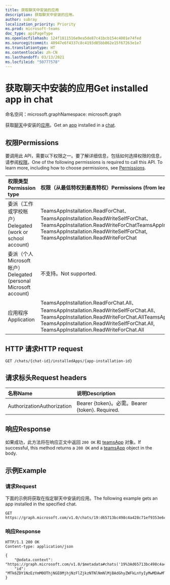```yaml
---
title: 获取聊天中安装的应用
description: 获取聊天中安装的应用。
author: subray
localization_priority: Priority
ms.prod: microsoft-teams
doc_type: apiPageType
ms.openlocfilehash: 124f1811516e9ea5de87c41bcb154c4001e74fed
ms.sourcegitcommit: 40947e6f4337c8c4193d85bb862e15f67263e1e7
ms.translationtype: HT
ms.contentlocale: zh-CN
ms.lasthandoff: 03/13/2021
ms.locfileid: "50777578"
---
```

# <a name="get-installed-app-in-chat"></a><span data-ttu-id="b2249-103">获取聊天中安装的应用</span><span class="sxs-lookup"><span data-stu-id="b2249-103">Get installed app in chat</span></span>

<span data-ttu-id="b2249-104">命名空间：microsoft.graph</span><span class="sxs-lookup"><span data-stu-id="b2249-104">Namespace: microsoft.graph</span></span>

<span data-ttu-id="b2249-105">获取[聊天](../resources/chat.md)中安装的[应用](../resources/teamsappinstallation.md)。</span><span class="sxs-lookup"><span data-stu-id="b2249-105">Get an [app](../resources/teamsappinstallation.md) installed in a [chat](../resources/chat.md).</span></span>

## <a name="permissions"></a><span data-ttu-id="b2249-106">权限</span><span class="sxs-lookup"><span data-stu-id="b2249-106">Permissions</span></span>

<span data-ttu-id="b2249-p101">要调用此 API，需要以下权限之一。要了解详细信息，包括如何选择权限的信息，请参阅[权限](/graph/permissions-reference)。</span><span class="sxs-lookup"><span data-stu-id="b2249-p101">One of the following permissions is required to call this API. To learn more, including how to choose permissions, see [Permissions](/graph/permissions-reference).</span></span>

|<span data-ttu-id="b2249-109">权限类型</span><span class="sxs-lookup"><span data-stu-id="b2249-109">Permission type</span></span>      | <span data-ttu-id="b2249-110">权限（从最低特权到最高特权）</span><span class="sxs-lookup"><span data-stu-id="b2249-110">Permissions (from least to most privileged)</span></span>              |
|:--------------------|:---------------------------------------------------------|
|<span data-ttu-id="b2249-111">委派（工作或学校帐户）</span><span class="sxs-lookup"><span data-stu-id="b2249-111">Delegated (work or school account)</span></span> | <span data-ttu-id="b2249-112">TeamsAppInstallation.ReadForChat、TeamsAppInstallation.ReadWriteSelfForChat、TeamsAppInstallation.ReadWriteForChat</span><span class="sxs-lookup"><span data-stu-id="b2249-112">TeamsAppInstallation.ReadForChat, TeamsAppInstallation.ReadWriteSelfForChat, TeamsAppInstallation.ReadWriteForChat</span></span> |
|<span data-ttu-id="b2249-113">委派（个人 Microsoft 帐户）</span><span class="sxs-lookup"><span data-stu-id="b2249-113">Delegated (personal Microsoft account)</span></span> | <span data-ttu-id="b2249-114">不支持。</span><span class="sxs-lookup"><span data-stu-id="b2249-114">Not supported.</span></span>    |
|<span data-ttu-id="b2249-115">应用程序</span><span class="sxs-lookup"><span data-stu-id="b2249-115">Application</span></span> | <span data-ttu-id="b2249-116">TeamsAppInstallation.ReadForChat.All、TeamsAppInstallation.ReadWriteSelfForChat.All、TeamsAppInstallation.ReadWriteForChat.All</span><span class="sxs-lookup"><span data-stu-id="b2249-116">TeamsAppInstallation.ReadForChat.All, TeamsAppInstallation.ReadWriteSelfForChat.All, TeamsAppInstallation.ReadWriteForChat.All</span></span>

## <a name="http-request"></a><span data-ttu-id="b2249-117">HTTP 请求</span><span class="sxs-lookup"><span data-stu-id="b2249-117">HTTP request</span></span>

<!-- { 
"blockType": "ignored" 
} -->

```http
GET /chats/{chat-id}/installedApps/{app-installation-id}
```

## <a name="request-headers"></a><span data-ttu-id="b2249-118">请求标头</span><span class="sxs-lookup"><span data-stu-id="b2249-118">Request headers</span></span>

|<span data-ttu-id="b2249-119">名称</span><span class="sxs-lookup"><span data-stu-id="b2249-119">Name</span></span>|<span data-ttu-id="b2249-120">说明</span><span class="sxs-lookup"><span data-stu-id="b2249-120">Description</span></span>|
|:---|:---|
|<span data-ttu-id="b2249-121">Authorization</span><span class="sxs-lookup"><span data-stu-id="b2249-121">Authorization</span></span>|<span data-ttu-id="b2249-p102">Bearer {token}。必需。</span><span class="sxs-lookup"><span data-stu-id="b2249-p102">Bearer {token}. Required.</span></span>|

## <a name="response"></a><span data-ttu-id="b2249-124">响应</span><span class="sxs-lookup"><span data-stu-id="b2249-124">Response</span></span>

<span data-ttu-id="b2249-125">如果成功，此方法将在响应正文中返回 `200 OK` 和 [teamsApp](../resources/teamsapp.md) 对象。</span><span class="sxs-lookup"><span data-stu-id="b2249-125">If successful, this method returns a `200 OK` and a [teamsApp](../resources/teamsapp.md) object in the body.</span></span>

## <a name="example"></a><span data-ttu-id="b2249-126">示例</span><span class="sxs-lookup"><span data-stu-id="b2249-126">Example</span></span>

### <a name="request"></a><span data-ttu-id="b2249-127">请求</span><span class="sxs-lookup"><span data-stu-id="b2249-127">Request</span></span>

<span data-ttu-id="b2249-128">下面的示例将获取在指定聊天中安装的应用。</span><span class="sxs-lookup"><span data-stu-id="b2249-128">The following example gets an app installed in the specified chat.</span></span>

<!-- {
  "blockType": "request",
  "name": "get_installedApps_in_chat"
}-->

```msgraph-interactive
GET https://graph.microsoft.com/v1.0/chats/19:d65713bc498c4a428c71ef9353e6ce20@thread.v2/installedApps/MTk6ZDY1NzEzYmM0OThjNGE0MjhjNzFlZjkzNTNlNmNlMjBAdGhyZWFkLnYyIyMwMDAwMTAxNi1kZTA1LTQ5MmUtOTEwNi00ODI4ZmM4YTg2ODc=
```


### <a name="response"></a><span data-ttu-id="b2249-129">响应</span><span class="sxs-lookup"><span data-stu-id="b2249-129">Response</span></span>

<!-- {
  "blockType": "response",
  "truncated": true,
  "@odata.type": "microsoft.graph.teamsAppInstallation"
}
-->

```http
HTTP/1.1 200 OK
Content-type: application/json

{
    "@odata.context": "https://graph.microsoft.com/v1.0/$metadata#chats('19%3Ad65713bc498c4a428c71ef9353e6ce20%40thread.v2')/installedApps/$entity",
    "id": "MTk6ZDY1NzEzYmM0OThjNGE0MjhjNzFlZjkzNTNlNmNlMjBAdGhyZWFkLnYyIyMwMDAwMTAxNi1kZTA1LTQ5MmUtOTEwNi00ODI4ZmM4YTg2ODc="
}
```

<!-- uuid: 8fcb5dbc-d5aa-4681-8e31-b001d5168d79
2015-10-25 14:57:30 UTC -->
<!-- {
  "type": "#page.annotation",
  "description": "Chat get installedapps",
  "keywords": "",
  "section": "documentation",
  "tocPath": ""
}-->
